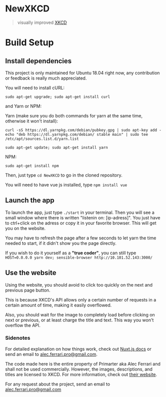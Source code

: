 # NewXKCD

> visually improved [XKCD](https://xkcd.com)

# Build Setup

## Install dependencies
This project is only maintained for Ubuntu 18.04 right now, any contribution or feedback is really much appreciated.

You will need to install cURL:

```sudo apt-get upgrade; sudo apt-get install curl```

and Yarn or NPM:

Yarn (make sure you do both commands for yarn at the same time, otherwise it won't install):
```
curl -sS https://dl.yarnpkg.com/debian/pubkey.gpg | sudo apt-key add -
echo "deb https://dl.yarnpkg.com/debian/ stable main" | sudo tee /etc/apt/sources.list.d/yarn.list
```

```sudo apt-get update; sudo apt-get install yarn```

NPM:

```sudo apt-get install npm```

Then, just type ```cd NewXKCD``` to go in the cloned repository.

You will need to have vue js installed, type ```npm install vue```

## Launch the app
To launch the app, just type ```./start``` in your terminal. Then you will see a small window where there is written "listenin on: [ip-adress]". You just have to ctrl+click on the adress or copy it in your favorite browser. This will get you on the website.

You may have to refresh the page after a few seconds to let yarn the time needed to start, if it didn't show you the page directly.

If you wish to do it yourself as a **"true coder"**, you can still type ```HOST=0.0.0.0 yarn dev; sensible-browser http://10.101.52.143:3000/```

## Use the website

Using the website, you should avoid to click too quickly on the next and previous page button.

This is because XKCD's API allows only a certain number of requests in a certain amount of time, making it easily overflowed.

Also, you should wait for the image to completely load before clicking on next or previous, or at least charge the title and text. This way you won't overflow the API.

### Sidenotes

For detailed explanation on how things work, check out [Nuxt.js docs](https://nuxtjs.org) or send an email to alec.ferrari.pro@gmail.com.

The code made here is the entire property of Primarter aka Alec Ferrari and shall not be used commercially. However, the images, descriptions, and titles are licensed to XKCD. For more information, check out [their website](https://xkcd.com). 

For any request about the project, send an email to alec.ferrari.pro@gmail.com